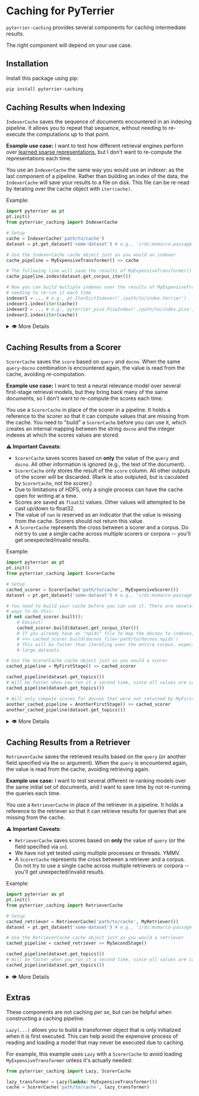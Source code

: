 # Caching for PyTerrier

`pyterrier-caching` provides several components for caching intermediate results.

The right component will depend on your use case.

## Installation

Install this package using pip:

```bash
pip install pyterrier-caching
```

## Caching Results when Indexing

`IndexerCache` saves the sequence of documents encountered in an indexing pipeline.
It allows you to repeat that sequence, without needing to re-execute the computations
up to that point.

**Example use case:** I want to test how different retrieval engines perform over [learned
sparse representations](https://arxiv.org/abs/2303.13416), but I don't want to
re-compute the representations each time.

You use an `IndexerCache` the same way you would use an indexer: as the last component
of a pipeline. Rather than building an index of the data, the `IndexerCache` will save
your results to a file on disk. This file can be re-read by iterating over the cache
object with `iter(cache)`.

Example:

```python
import pyterrier as pt
pt.init()
from pyterrier_caching import IndexerCache

# Setup
cache = IndexerCache('path/to/cache')
dataset = pt.get_dataset('some-dataset') # e.g., 'irds:msmarco-passage'

# Use the IndexerCache cache object just as you would an indexer
cache_pipeline = MyExpensiveTransformer() >> cache

# The following line will save the results of MyExpensiveTransformer() to path/to/cache
cache_pipeline.index(dataset.get_corpus_iter())

# Now you can build multiple indexes over the results of MyExpensiveTransformer without
# needing to re-run it each time
indexer1 = ... # e.g., pt.IterDictIndexer('./path/to/index.terrier')
indexer1.index(iter(cache))
indexer2 = ... # e.g., pyterrier_pisa.PisaIndex('./path/to/index.pisa')
indexer2.index(iter(cache))
```

<details>
<summary>👁‍ More Details</summary>

`IndexerCache` currently has one implementation, `Lz4PickleIndexerCache`, which is
set as the default. `Lz4PickleIndexerCache` saves the sequence as a sequence of
LZ4-compressed pickled dicts in the file: `data.pkl.lz4`. Byte-level offsets for each
document are stored as a numpy-compatible float64 array in `offsets.np`. If the `docno`
column is present, an [`npids`]() structure is also stored, facilitating reverse-lookups
of documents by their docno.

</details>


## Caching Results from a Scorer

`ScorerCache` saves the `score` based on `query` and `docno`. When the same
`query`-`docno` combination is encountered again, the value is read from the cache,
avoiding re-computation.

**Example use case:** I want to test a neural relevance model over several first-stage
retrieval models, but they bring back many of the same documents, so I don't want to
re-compute the scores each time.

You use a `ScorerCache` in place of the scorer in a pipeline. It holds a reference to
the scorer so that it can compute values that are missing from the cache. You need to
"build" a `ScorerCache` before you can use it, which creates an internal mapping between
the string `docno` and the integer indexes at which the scores values are stored.

**⚠️ Important Caveats**:
 - `ScorerCache` saves scores based on **only** the value of the `query` and `docno`. All
   other information is ignored (e.g., the text of the document).
 - `ScorerCache` only stores the result of the `score` column. All other outputs of the
   scorer will be discarded. (Rank is also outputed, but is caculated by `ScorerCache`,
   not the scorer.)
 - Due to limitations of HDF5, only a single process can have the cache open for writing
   at a time.
 - Scores are saved as `float32` values. Other values will attempted to be cast up/down
   to float32.
 - The value of `nan` is reserved as an indicator that the value is missing from the cache.
   Scorers should not return this value.
 - A `ScorerCache` represents the cross between a scorer and a corpus. Do not try to use a
   single cache across multiple scorers or corpora -- you'll get unexpected/invalid results.

Example:

```python
import pyterrier as pt
pt.init()
from pyterrier_caching import ScorerCache

# Setup
cached_scorer = ScorerCache('path/to/cache', MyExpensiveScorer())
dataset = pt.get_dataset('some-dataset') # e.g., 'irds:msmarco-passage'

# You need to build your cache before you can use it. There are several
# ways to do this:
if not cached_scorer.built():
    # Easiest:
    cached_scorer.build(dataset.get_corpus_iter())
    # If you already have an "npids" file to map the docnos to indexes, you can use:
    # >>> cached_scorer.build(docnos_file='path/to/docnos.npids')
    # This will be faster than iterating over the entire corpus, especially for
    # large datasets.

# Use the ScorerCache cache object just as you would a scorer
cached_pipeline = MyFirstStage() >> cached_scorer

cached_pipeline(dataset.get_topics())
# Will be faster when you run it a second time, since all values are cached
cached_pipeline(dataset.get_topics())

# Will only compute scores for docnos that were not returned by MyFirstStage()
another_cached_pipeline = AnotherFirstStage() >> cached_scorer
another_cached_pipeline(dataset.get_topics())
```

<details>
<summary>👁‍ More Details</summary>

`ScorerCache` currently has one implementation, `Hdf5ScorerCache`, which is
set as the default. `Hdf5ScorerCache` saves scores in an HDF5 file.

</details>


## Caching Results from a Retriever

`RetrieverCache` saves the retrieved results based on the `query` (or another field
specified via the `on` argument). When the `query` is encountered again, the value is
read from the cache, avoiding retrieving again.

**Example use case:** I want to test several different re-ranking models over the same
initial set of documents, and I want to save time by not re-running the queries each time.

You use a `RetrieverCache` in place of the retriever in a pipeline. It holds a reference to
the retriever so that it can retrieve results for queries that are missing from the cache.

**⚠️ Important Caveats**:
 - `RetrieverCache` saves scores based on **only** the value of `query` (or the field
   specified via `on`).
 - We have not yet tested using multiple processes or threads. YMMV.
 - A `ScorerCache` represents the cross between a retriever and a corpus. Do not try to use a
   single cache across multiple retrievers or corpora -- you'll get unexpected/invalid results.

Example:

```python
import pyterrier as pt
pt.init()
from pyterrier_caching import RetrieverCache

# Setup
cached_retriever = RetrieverCache('path/to/cache', MyRetriever())
dataset = pt.get_dataset('some-dataset') # e.g., 'irds:msmarco-passage'

# Use the RetrieverCache cache object just as you would a retriever
cached_pipeline = cached_retriever >> MySecondStage()

cached_pipeline(dataset.get_topics())
# Will be faster when you run it a second time, since all values are cached
cached_pipeline(dataset.get_topics())
```

<details>
<summary>👁‍ More Details</summary>

`RetrieverCache` currently has one implementation, `ShelveScorerCache`, which is
set as the default. `ShelveScorerCache` saves results as a
[`shelve`](https://docs.python.org/3/library/shelve.html) file.

</details>

## Extras

These components are not caching _per se_, but can be helpful when constructing a
caching pipeline.

`Lazy(...)` allows you to build a transformer object that is only initialized when
it is first executed. This can help avoid the expensive process of reading and loading
a model that may never be executed due to caching.

For example, this example uses `Lazy` with a `ScorerCache` to avoid loading `MyExpensiveTransformer`
unless it's actually needed:

```python
from pyterrier_caching import Lazy, ScorerCache

lazy_transformer = Lazy(lambda: MyExpensiveTransformer())
cache = ScorerCache('path/to/cache', lazy_transformer)
```

